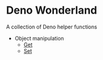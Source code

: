 # Deno Wonderland

A collection of Deno helper functions

- Object manipulation
	- [Get](/get)
	- [Set](/set)

